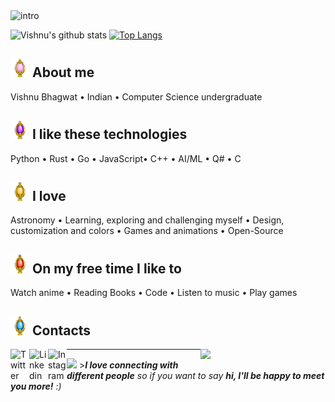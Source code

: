 <img width="845" alt="intro" src="https://user-images.githubusercontent.com/42809447/88397334-64c21c80-cde1-11ea-896c-017dcc4e7bc6.png">

![Vishnu's github stats](https://github-readme-stats.vercel.app/api?username=rogue-wild&show_icons=true&line_height=27&title_color=03910a&icon_color=03910a&text_color=525252&bg_color=e3fffb)
[![Top Langs](https://github-readme-stats.vercel.app/api/top-langs/?username=rogue-wild&hide=javascript,html,css&show_icons=true&title_color=03910a&icon_color=03910a&text_color=525252&bg_color=e3fffb)](https://github.com/rogue-wild/github-readme-stats)


## <img height="30" src="https://raw.githubusercontent.com/rogue-wild/rogue-wild/master/assets/soulgem-madoka.gif"/> About me
Vishnu Bhagwat • Indian • Computer Science undergraduate 

## <img height="30" src="https://raw.githubusercontent.com/rogue-wild/rogue-wild/master/assets/soulgem-homura.gif"/> I like these technologies
Python • Rust • Go • JavaScript• C++ • AI/ML • Q# • C

## <img height="30" src="https://raw.githubusercontent.com/rogue-wild/rogue-wild/master/assets/soulgem-mami.gif"/> I love
Astronomy • Learning, exploring and challenging myself • Design, customization and colors • Games and animations • Open-Source

## <img height="30" src="https://raw.githubusercontent.com/rogue-wild/rogue-wild/master/assets/soulgem-kyoko.gif"/> On my free time I like to
Watch anime • Reading Books • Code • Listen to music • Play games

## <img height="30" src="https://raw.githubusercontent.com/rogue-wild/rogue-wild/master/assets/soulgem-sayaka.gif"/> Contacts

<a href="https://twitter.com/">
  <img align="left" alt="Twitter" width="30px" src="https://cdn.jsdelivr.net/npm/simple-icons@v3/icons/twitter.svg" />
</a>  <a href="https://www.linkedin.com/in/">
  <img align="left" alt="Linkedin" width="30px" src="https://cdn.jsdelivr.net/npm/simple-icons@v3/icons/linkedin.svg" />
</a> <a href="https://www.instagram.com/">
  <img align="left" alt="Instagram" width="30px" src="https://cdn.jsdelivr.net/npm/simple-icons@v3/icons/instagram.svg" />
</a> <img align='right' src='https://media.giphy.com/media/bcKmIWkUMCjVm/giphy.gif' width='200"'>


<hr>
<img src="https://media.giphy.com/media/LnQjpWaON8nhr21vNW/giphy.gif" width="50"> ><em><b>I love connecting with different people</b> so if you want to say <b>hi, I'll be happy to meet you more!</b> :)</em>

